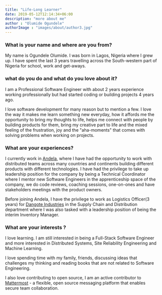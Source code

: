 ```yaml
---
title: "Life-Long Learner"
date: 2019-05-12T12:14:34+06:00
description: "more about me"
author : "Olumide Ogundele"
authorImage : "images/about/author3.jpg"
---
```


### What is your name and where are you from?

My name is Ogundele Olumide. I was born in Lagos, Nigeria where I grew up. I have spent the last 3 years travelling across the South-western part of Nigeria for school, work and get-aways.

### what do you do and what do you love about it?

I am a Professional Software Engineer with about 2 years experience working professionally but had started coding or building projects 4 years ago.

I love software development for many reason but to mention a few.
I love the way it makes me learn something new everyday, how it affords me the opportunity to bring my thoughts to life, helps me connect with people by building products for them, bring my creative part to life and the mixed feeling of the frustration, joy and the "aha-moments" that comes with solving problems when working on projects.

### What are your experiences?


I currently work in [Andela](https://andela.com/), where I have had the opportunity to work with distributed teams across many countries and continents building different products with different technologies. I have had the privilege to take up leadership position for the company by being a Technical Coordinator where I mentor new Software Engineers in the apprenticeship space of the company, we do code reviews, coaching sessions, one-on-ones and have stakeholders meetings with the product owners.

Before joining Andela, I have the privilege to work as  Logistics Officer(3 years) for [Dangote Industries](https://dangote.com/) in the Supply Chain and Distribution department where I was also tasked with a leadership position of being the interim Inventory Manager.

### What are your interests ?

I love learning. I am still interested in being a Full-Stack Software Engineer and more interested in Distributed Systems, Site Reliability Engineering and Machine Learning.

I love spending time with my family, friends, discussing ideas that challenges my thinking and reading books that are not related to Software Engineering.

I also love contributing to open source, I am an active contributor to [Mattermost](https://mattermost.com/) - a flexible, open source messaging platform
that enables secure team collaboration.

